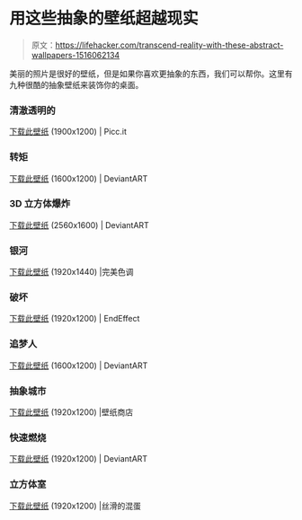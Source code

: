 # 用这些抽象的壁纸超越现实

> 原文：<https://lifehacker.com/transcend-reality-with-these-abstract-wallpapers-1516062134>

美丽的照片是很好的壁纸，但是如果你喜欢更抽象的东西，我们可以帮你。这里有九种很酷的抽象壁纸来装饰你的桌面。



### 清澈透明的

[下载此壁纸](http://picc.it/c/wallpapers/pictures/album/wallpapers_27/id/5982092/@wmill19201200-crystal-clear) (1900x1200) | Picc.it

### 转矩

[下载此壁纸](http://dsymetry.deviantart.com/art/tourque-5949473) (1600x1200) | DeviantART

### 3D 立方体爆炸

[下载此壁纸](http://patan77xd.deviantart.com/art/3D-Cube-Explosion-191961633) (2560x1600) | DeviantART

### 银河

[下载此壁纸](http://perfecthue.com/project/galaxy_wallpaper) (1920x1440) |完美色调

### 破坏

[下载此壁纸](http://www.endeffect.com/gallery/?year=2004) (1920x1200) | EndEffect

### 追梦人

[下载此壁纸](http://viperv6.deviantart.com/art/Dreamcatcher-31420640) (1600x1200) | DeviantART

### 抽象城市

[下载此壁纸](http://www.wallpapersshop.net/wallpaper/abstract-city/) (1920x1200) |壁纸商店

### 快速燃烧

[下载此壁纸](http://derekprospero.deviantart.com/art/Fast-Burn-Working-Detail-46380186) (1920x1200) | DeviantART

### 立方体室

[下载此壁纸](http://www.silkybastard.nl/wp-content/uploads/2012/10/wallpaper-1839201.jpg) (1920x1200) |丝滑的混蛋